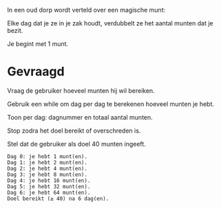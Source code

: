 In een oud dorp wordt verteld over een magische munt:

Elke dag dat je ze in je zak houdt, verdubbelt ze het aantal munten dat je bezit.

Je begint met 1 munt.

# Gevraagd

Vraag de gebruiker hoeveel munten hij wil bereiken.

Gebruik een while om dag per dag te berekenen hoeveel munten je hebt.

Toon per dag: dagnummer en totaal aantal munten.

Stop zodra het doel bereikt of overschreden is.

Stel dat de gebruiker als doel 40 munten ingeeft.

```
Dag 0: je hebt 1 munt(en).
Dag 1: je hebt 2 munt(en).
Dag 2: je hebt 4 munt(en).
Dag 3: je hebt 8 munt(en).
Dag 4: je hebt 16 munt(en).
Dag 5: je hebt 32 munt(en).
Dag 6: je hebt 64 munt(en).
Doel bereikt (≥ 40) na 6 dag(en).
```
